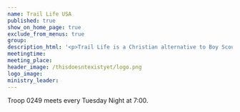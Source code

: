 ```yaml
---
name: Trail Life USA
published: true
show_on_home_page: true
exclude_from_menus: true
group:
description_html: '<p>Trail Life is a Christian alternative to Boy Scouts. We will be starting Troop NC-0249 this September.&nbsp;</p>'
meetingtime:
meeting_place:
header_image: /thisdoesntexistyet/logo.png
logo_image:
ministry_leader:
---
```


Troop 0249 meets every Tuesday Night at 7:00.